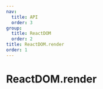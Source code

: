 ```yaml
---
nav:
  title: API
  order: 3
group:
  title: ReactDOM
  order: 2
title: ReactDOM.render
order: 1
---
```


# ReactDOM.render